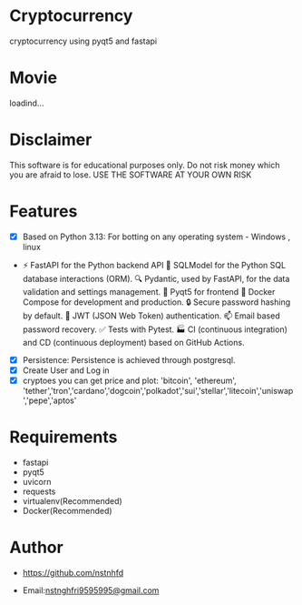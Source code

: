 # Cryptocurrency
cryptocurrency using pyqt5 and fastapi
# Movie
loadind...
# Disclaimer
  This software is for educational purposes only. Do not risk money which you are afraid to lose. USE THE SOFTWARE AT YOUR OWN RISK
  
# Features
- [x] Based on Python 3.13: For botting on any operating system - Windows , linux
- ⚡ FastAPI for the Python backend API
  🧰 SQLModel for the Python SQL database interactions (ORM).
  🔍 Pydantic, used by FastAPI, for the data validation and settings management.
🎨 Pyqt5 for frontend
🐋 Docker Compose for development and production.
🔒 Secure password hashing by default.
🔑 JWT (JSON Web Token) authentication.
📫 Email based password recovery.
✅ Tests with Pytest.
🏭 CI (continuous integration) and CD (continuous deployment) based on GitHub Actions.
- [x] Persistence: Persistence is achieved through postgresql.
- [x] Create User and Log in
- [x] cryptoes you can get price and plot:
      'bitcoin', 'ethereum',   'tether','tron','cardano','dogcoin','polkadot','sui','stellar','litecoin','uniswap','pepe','aptos'      
# Requirements
- fastapi
- pyqt5
- uvicorn
- requests
- virtualenv(Recommended)
- Docker(Recommended)
# Author
- https://github.com/nstnhfd
* Email:nstnghfri9595995@gmail.com
